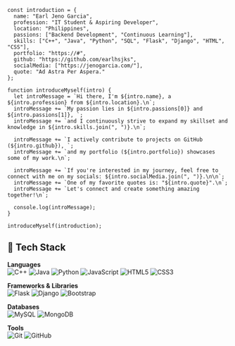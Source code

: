 ```
const introduction = {
  name: "Earl Jeno Garcia",
  profession: "IT Student & Aspiring Developer",
  location: "Philippines",
  passions: ["Backend Development", "Continuous Learning"],
  skills: ["C++", "Java", "Python", "SQL", "Flask", "Django", "HTML", "CSS"],
  portfolio: "https://#",
  github: "https://github.com/earlhsjks",
  socialMedia: ["https://jenogarcia.com/"],
  quote: "Ad Astra Per Aspera."
};

function introduceMyself(intro) {
  let introMessage = `Hi there, I'm ${intro.name}, a ${intro.profession} from ${intro.location}.\n`;
  introMessage += `My passion lies in ${intro.passions[0]} and ${intro.passions[1]}, `;
  introMessage += `and I continuously strive to expand my skillset and knowledge in ${intro.skills.join(", ")}.\n`;

  introMessage += `I actively contribute to projects on GitHub (${intro.github}), `;
  introMessage += `and my portfolio (${intro.portfolio}) showcases some of my work.\n`;

  introMessage += `If you're interested in my journey, feel free to connect with me on my socials: ${intro.socialMedia.join(", ")}.\n\n`;
  introMessage += `One of my favorite quotes is: "${intro.quote}".\n`;
  introMessage += `Let's connect and create something amazing together!\n`;

  console.log(introMessage);
}

introduceMyself(introduction);
```

## 🚀 Tech Stack

**Languages**  
![C++](https://img.shields.io/badge/c++-%2300599C.svg?style=for-the-badge&logo=c%2B%2B&logoColor=white) 
![Java](https://img.shields.io/badge/java-%23ED8B00.svg?style=for-the-badge&logo=openjdk&logoColor=white) 
![Python](https://img.shields.io/badge/python-3670A0?style=for-the-badge&logo=python&logoColor=ffdd54) 
![JavaScript](https://img.shields.io/badge/javascript-%23323330.svg?style=for-the-badge&logo=javascript&logoColor=%23F7DF1E) 
![HTML5](https://img.shields.io/badge/html5-%23E34F26.svg?style=for-the-badge&logo=html5&logoColor=white) 
![CSS3](https://img.shields.io/badge/css3-%231572B6.svg?style=for-the-badge&logo=css3&logoColor=white)  

**Frameworks & Libraries**  
![Flask](https://img.shields.io/badge/flask-%23000.svg?style=for-the-badge&logo=flask&logoColor=white) 
![Django](https://img.shields.io/badge/django-%23092E20.svg?style=for-the-badge&logo=django&logoColor=white) 
![Bootstrap](https://img.shields.io/badge/bootstrap-%238511FA.svg?style=for-the-badge&logo=bootstrap&logoColor=white)  

**Databases**  
![MySQL](https://img.shields.io/badge/mysql-4479A1.svg?style=for-the-badge&logo=mysql&logoColor=white) 
![MongoDB](https://img.shields.io/badge/MongoDB-%234ea94b.svg?style=for-the-badge&logo=mongodb&logoColor=white)  

**Tools**  
![Git](https://img.shields.io/badge/git-%23F05033.svg?style=for-the-badge&logo=git&logoColor=white) 
![GitHub](https://img.shields.io/badge/github-%23121011.svg?style=for-the-badge&logo=github&logoColor=white)